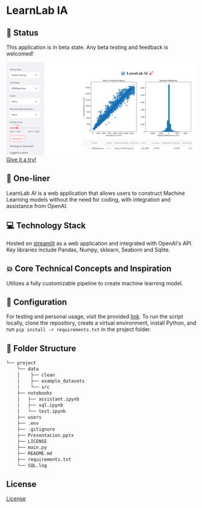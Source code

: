 # LearnLab IA

## :rocket: Status
This application is in beta state. Any beta testing and feedback is welcomed!

![alt text](data/src/image.png)
[Give it a try!](https://mlassistant.streamlit.app/)


## :running: One-liner
LearnLab AI is a web application that allows users to construct Machine Learning models without the need for coding, with integration and assistance from OpenAI.

## :computer: Technology Stack
Hosted on [streamlit](https://streamlit.io/) as a web application and integrated with OpenAI's API. Key libraries include Pandas, Numpy, sklearn, Seaborn and Sqlite.

## :boom: Core Technical Concepts and Inspiration
Utilizes a fully customizable pipeline to create machine learning model.

## :wrench: Configuration
For testing and personal usage, visit the provided [link](https://mlassistant.streamlit.app/). To run the script locally, clone the repository, create a virtual environment, install Python, and run `pip install -r requirements.txt` in the project folder.

## :file_folder: Folder Structure

```
└── project
    └── data
    │    ├── clean  
    │    ├── example_datasets
    │    └── src
    ├── notebooks
    │   ├── assistant.ipynb
    │   ├── sql.ipynb
    │   └── test.ipynb
    ├── users
    ├── .env
    ├── .gitignore
    ├── Presentacion.pptx
    ├── LICENSE
    ├── main.py
    ├── README.md
    ├── requirements.txt
    └── SQL.log
```
## License
[License](LICENSE.txt)